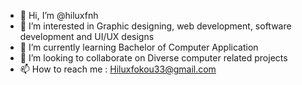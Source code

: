 - 👋 Hi, I’m @hiluxfnh
- 👀 I’m interested in Graphic designing, web development, software development and UI/UX designs
- 🌱 I’m currently learning Bachelor of Computer Application
- 💞️ I’m looking to collaborate on Diverse computer related projects
- 📫 How to reach me : Hiluxfokou33@gmail.com

<!---
hiluxfnh/hiluxfnh is a ✨ special ✨ repository because its `README.md` (this file) appears on your GitHub profile.
You can click the Preview link to take a look at your changes.
--->
